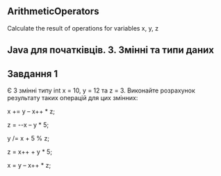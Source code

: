 ## ArithmeticOperators
Calculate the result of operations for variables x, y, z
## Java для початківців. 3. Змінні та типи даних

## Завдання 1
Є 3 змінні типу int x = 10, y = 12 та z = 3. Виконайте розрахунок результату таких операцій для цих змінних: 

x += y – x++ * z;

z = --x – y * 5;

y /= x + 5 % z;

z = x++ + y * 5;

x = y – x++ * z;
